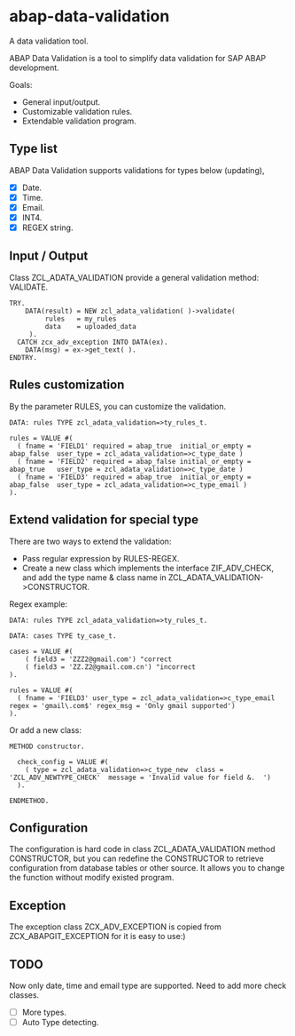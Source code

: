 # abap-data-validation
A data validation tool.

ABAP Data Validation is a tool to simplify data validation for SAP ABAP development.

Goals:
* General input/output.
* Customizable validation rules.
* Extendable validation program.

## Type list
ABAP Data Validation supports validations for types below (updating),
- [x] Date.
- [x] Time.
- [x] Email.
- [x] INT4.
- [x] REGEX string.

## Input / Output
Class ZCL_ADATA_VALIDATION provide a general validation method: VALIDATE. 

    TRY.
        DATA(result) = NEW zcl_adata_validation( )->validate(
             rules   = my_rules
             data    = uploaded_data
         ).
      CATCH zcx_adv_exception INTO DATA(ex).
        DATA(msg) = ex->get_text( ).
    ENDTRY.    

## Rules customization
By the parameter RULES, you can customize the validation.

    DATA: rules TYPE zcl_adata_validation=>ty_rules_t.

    rules = VALUE #(
      ( fname = 'FIELD1' required = abap_true  initial_or_empty = abap_false  user_type = zcl_adata_validation=>c_type_date )
      ( fname = 'FIELD2' required = abap_false initial_or_empty = abap_true   user_type = zcl_adata_validation=>c_type_date )
      ( fname = 'FIELD3' required = abap_true  initial_or_empty = abap_false  user_type = zcl_adata_validation=>c_type_email )
    ).

## Extend validation for special type
There are two ways to extend the validation:
* Pass regular expression by RULES-REGEX.
* Create a new class which implements the interface ZIF_ADV_CHECK, and add the type name & class name in ZCL_ADATA_VALIDATION->CONSTRUCTOR.

Regex example:

    DATA: rules TYPE zcl_adata_validation=>ty_rules_t.

    DATA: cases TYPE ty_case_t.

    cases = VALUE #(
        ( field3 = 'ZZZ2@gmail.com') "correct
        ( field3 = 'ZZ.Z2@gmail.com.cn') "incorrect
    ).

    rules = VALUE #(
      ( fname = 'FIELD3' user_type = zcl_adata_validation=>c_type_email regex = 'gmail\.com$' regex_msg = 'Only gmail supported')
    ).
    
Or add a new class: 

    METHOD constructor.

      check_config = VALUE #(
        ( type = zcl_adata_validation=>c_type_new  class = 'ZCL_ADV_NEWTYPE_CHECK'  message = 'Invalid value for field &.  ')
      ).

    ENDMETHOD.
    
## Configuration 
The configuration is hard code in class ZCL_ADATA_VALIDATION method CONSTRUCTOR, but you can redefine the CONSTRUCTOR to retrieve configuration from database tables or other source. It allows you to change the function without modify existed program.

## Exception
The exception class ZCX_ADV_EXCEPTION is copied from ZCX_ABAPGIT_EXCEPTION for it is easy to use:)

## TODO
Now only date, time and email type are supported. Need to add more check classes.
- [ ] More types.
- [ ] Auto Type detecting.
